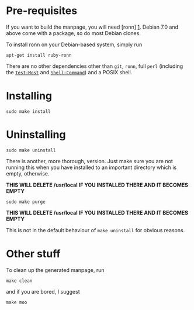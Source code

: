 # Pre-requisites #

If you want to build the manpage, you will need [ronn] [1].
Debian 7.0 and above come with a package, so do most Debian clones.

To install ronn on your Debian-based system, simply run

	apt-get install ruby-ronn

There are no other dependencies other than `git`, `ronn`, full `perl` (including the [`Test:Most`](http://search.cpan.org/~ovid/Test-Most-0.34/lib/Test/Most.pm) and [`Shell:Command`](http://search.cpan.org/~flora/Shell-Command-0.06/lib/Shell/Command.pm)) and a POSIX shell.


# Installing #

	sudo make install


# Uninstalling #

	sudo make uninstall

There is another, more thorough, version. Just make sure you are not running
this when you have installed to an important directory which is empty,
otherwise.

**THIS WILL DELETE /usr/local IF YOU INSTALLED THERE AND IT BECOMES EMPTY**

	sudo make purge

**THIS WILL DELETE /usr/local IF YOU INSTALLED THERE AND IT BECOMES EMPTY**

This is not in the default behaviour of `make uninstall` for obvious reasons.


# Other stuff #

To clean up the generated manpage, run

	make clean

and if you are bored, I suggest

	make moo

[1]: http://rtomayko.github.io/ronn/
